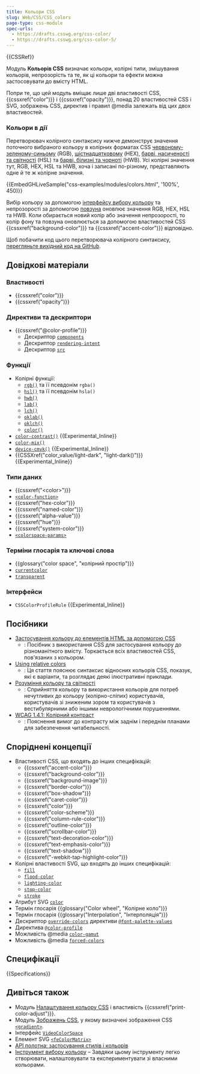 ```yaml
---
title: Кольори CSS
slug: Web/CSS/CSS_colors
page-type: css-module
spec-urls:
  - https://drafts.csswg.org/css-color/
  - https://drafts.csswg.org/css-color-5/
---
```


{{CSSRef}}

Модуль **Кольорів CSS** визначає кольори, колірні типи, змішування кольорів, непрозорість та те, як ці кольори та ефекти можна застосовувати до вмісту HTML.

Попри те, що цей модуль вміщає лише дві властивості CSS, {{cssxref("color")}} і {{cssxref("opacity")}}, понад 20 властивостей CSS і SVG, зображень CSS, директив і правил @media залежать від цих двох властивостей.

### Кольори в дії

Перетворювач колірного синтаксису нижче демонструє значення поточного вибраного кольору в колірних форматах CSS [червоному-зеленому-синьому](/uk/docs/Web/CSS/color_value/rgb) (RGB), [шістнадцятковому](/uk/docs/Web/CSS/hex-color) (HEX), [барві, насиченості та світності](/uk/docs/Web/CSS/color_value/hsl) (HSL) та [барві, білизні та чорноті](/uk/docs/Web/CSS/color_value/hwb) (HWB). Усі колірні значення тут, RGB, HEX, HSL та HWB, хоча і записані по-різному, представляють одне й те ж колірне значення.

{{EmbedGHLiveSample("css-examples/modules/colors.html", '100%', 450)}}

Вибір кольору за допомогою [інтерфейсу вибору кольору](/uk/docs/Web/HTML/Element/input/color) та непрозорості за допомогою [повзуна](/uk/docs/Web/HTML/Element/input/range) оновлює значення RGB, HEX, HSL та HWB. Коли обирається новий колір або значення непрозорості, то колір фону та повзуна оновлюється за допомогою властивостей CSS {{cssxref("background-color")}} та {{cssxref("accent-color")}} відповідно.

Щоб побачити код цього перетворювача колірного синтаксису, [перегляньте вихідний код на GitHub](https://github.com/webdoky/css-examples/blob/main/modules/colors.html).

## Довідкові матеріали

### Властивості

- {{cssxref("color")}}
- {{cssxref("opacity")}}

### Директиви та дескриптори

- {{cssxref("@color-profile")}}
  - Дескриптор [`components`](/uk/docs/Web/CSS/@color-profile#deskryptory)
  - Дескриптор [`rendering-intent`](/uk/docs/Web/CSS/@color-profile#deskryptory)
  - Дескриптор [`src`](/uk/docs/Web/CSS/@color-profile#deskryptory)

### Функції

- Колірні функції:
  - [`rgb()`](/uk/docs/Web/CSS/color_value/rgb) та її псевдонім `rgba()`
  - [`hsl()`](/uk/docs/Web/CSS/color_value/hsl) та її псевдонім `hsla()`
  - [`hwb()`](/uk/docs/Web/CSS/color_value/hwb)
  - [`lab()`](/uk/docs/Web/CSS/color_value/lab)
  - [`lch()`](/uk/docs/Web/CSS/color_value/lch)
  - [`oklab()`](/uk/docs/Web/CSS/color_value/oklab)
  - [`oklch()`](/uk/docs/Web/CSS/color_value/oklch)
  - [`color()`](/uk/docs/Web/CSS/color_value/color)
- [`color-contrast()`](/uk/docs/Web/CSS/color_value/color-contrast) {{Experimental_Inline}}
- [`color-mix()`](/uk/docs/Web/CSS/color_value/color-mix)
- [`device-cmyk()`](/uk/docs/Web/CSS/color_value/device-cmyk) {{Experimental_Inline}}
- {{CSSXref("color_value/light-dark", "light-dark()")}} {{Experimental_Inline}}

### Типи даних

- {{cssxref("&lt;color&gt;")}}
- [`<color-function>`](#funktsii)
- {{cssxref("hex-color")}}
- {{cssxref("named-color")}}
- {{cssxref("alpha-value")}}
- {{cssxref("hue")}}
- {{cssxref("system-color")}}
- [`<colorspace-params>`](/uk/docs/Web/CSS/color_value/color#vykorystannia-napered-vyzhachenykh-kolirnykh-prostoriv-vkupi-z-color)

### Терміни глосарія та ключові слова

- {{glossary("color space", "колірний простір")}}
- [`currentcolor`](/uk/docs/Web/CSS/color_value#kliuchove-slovo-currentcolor)
- [`transparent`](/uk/docs/Web/CSS/named-color#transparent)

### Інтерфейси

- `CSSColorProfileRule` {{Experimental_Inline}}

## Посібники

- [Застосування кольору до елементів HTML за допомогою CSS](/uk/docs/Web/CSS/CSS_colors/Applying_color)
  - : Посібник з використання CSS для застосування кольору до різноманітного вмісту. Торкається всіх властивостей CSS, пов'язаних з кольором.
- [Using relative colors](/uk/docs/Web/CSS/CSS_colors/Relative_colors)
  - : Ця стаття пояснює синтаксис відносних кольорів CSS, показує, які є варіанти, та розглядає деякі ілюстративні приклади.
- [Розуміння кольору та світності](/uk/docs/Web/Accessibility/Understanding_Colors_and_Luminance)
  - : Сприйняття кольору та використання кольорів для потреб нечутливих до кольору (колірно-сліпих) користувачів, користувачів зі зниженим зором та користувачів з вестибулярними або іншими неврологічними порушеннями.
- [WCAG 1.4.1: Колірний контраст](/uk/docs/Web/Accessibility/Understanding_WCAG/Perceivable/Color_contrast)
  - : Пояснення вимог до контрасту між заднім і переднім планами для забезпечення читабельності.

## Споріднені концепції

- Властивості CSS, що входять до інших специфікацій:
  - {{cssxref("accent-color")}}
  - {{cssxref("background-color")}}
  - {{cssxref("background-image")}}
  - {{cssxref("border-color")}}
  - {{cssxref("box-shadow")}}
  - {{cssxref("caret-color")}}
  - {{cssxref("color")}}
  - {{cssxref("color-scheme")}}
  - {{cssxref("column-rule-color")}}
  - {{cssxref("outline-color")}}
  - {{cssxref("scrollbar-color")}}
  - {{cssxref("text-decoration-color")}}
  - {{cssxref("text-emphasis-color")}}
  - {{cssxref("text-shadow")}}
  - {{cssxref("-webkit-tap-highlight-color")}}
- Колірні властивості SVG, що входять до інших специфікацій:
  - [`fill`](/uk/docs/Web/SVG/Attribute/fill)
  - [`flood-color`](/uk/docs/Web/SVG/Attribute/flood-color)
  - [`lighting-color`](/uk/docs/Web/SVG/Attribute/lighting-color)
  - [`stop-color`](/uk/docs/Web/SVG/Attribute/stop-color)
  - [`stroke`](/uk/docs/Web/SVG/Attribute/stroke)
- Атрибут SVG [`color`](/uk/docs/Web/SVG/Attribute/color)
- Термін глосарія {{glossary("Color wheel", "Колірне коло")}}
- Термін глосарія {{glossary("Interpolation", "Інтерполяція")}}
- Дескриптор [`override-colors`](/uk/docs/Web/CSS/@font-palette-values/override-colors) директиви [`@font-palette-values`](/uk/docs/Web/CSS/@font-palette-values)
- Директива [`@color-profile`](/uk/docs/Web/CSS/@color-profile)
- Можливість @media [`color-gamut`](/uk/docs/Web/CSS/@media/color-gamut)
- Можливість @media [`forced-colors`](/uk/docs/Web/CSS/@media/forced-colors)

## Специфікації

{{Specifications}}

## Дивіться також

- Модуль [Налаштування кольору CSS](/uk/docs/Web/CSS/CSS_color_adjustment) і властивість {{cssxref("print-color-adjust")}}.
- Модуль [Зображень CSS](/uk/docs/Web/CSS/CSS_images), у якому визначені зображення CSS [`<gradient>`](/uk/docs/Web/CSS/gradient).
- Інтерфейс [`VideoColorSpace`](/uk/docs/Web/API/VideoColorSpace)
- Елемент SVG [`<feColorMatrix>`](/uk/docs/Web/SVG/Element/feColorMatrix)
- [API полотна: застосування стилів і кольорів](/uk/docs/Web/API/Canvas_API/Tutorial/Applying_styles_and_colors#kolory)
- [Інструмент вибору кольору](/uk/docs/Web/CSS/CSS_colors/Color_picker_tool) – Завдяки цьому інструменту легко створювати, налаштовувати та експериментувати зі власними кольорами.
